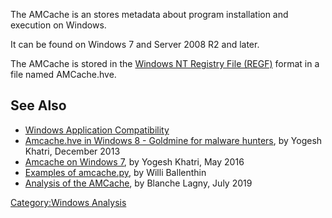 The AMCache is an stores metadata about program installation and
execution on Windows.

It can be found on Windows 7 and Server 2008 R2 and later.

The AMCache is stored in the [Windows NT Registry File
(REGF)](Windows_NT_Registry_File_(REGF) "wikilink") format in a file
named AMCache.hve.

## See Also

- [Windows Application
  Compatibility](Windows_Application_Compatibility "wikilink")
- [Amcache.hve in Windows 8 - Goldmine for malware
  hunters](http://www.swiftforensics.com/2013/12/amcachehve-in-windows-8-goldmine-for.html),
  by Yogesh Khatri, December 2013
- [Amcache on Windows
  7](http://www.swiftforensics.com/2016/05/amcache-on-windows-7.html),
  by Yogesh Khatri, May 2016
- [Examples of
  amcache.py](https://gist.github.com/williballenthin/ee512eacb672320f2df5),
  by Willi Ballenthin
- [Analysis of the
  AMCache](https://www.ssi.gouv.fr/uploads/2019/01/anssi-coriin_2019-analysis_amcache.pdf),
  by Blanche Lagny, July 2019

[Category:Windows Analysis](Category:Windows_Analysis "wikilink")
